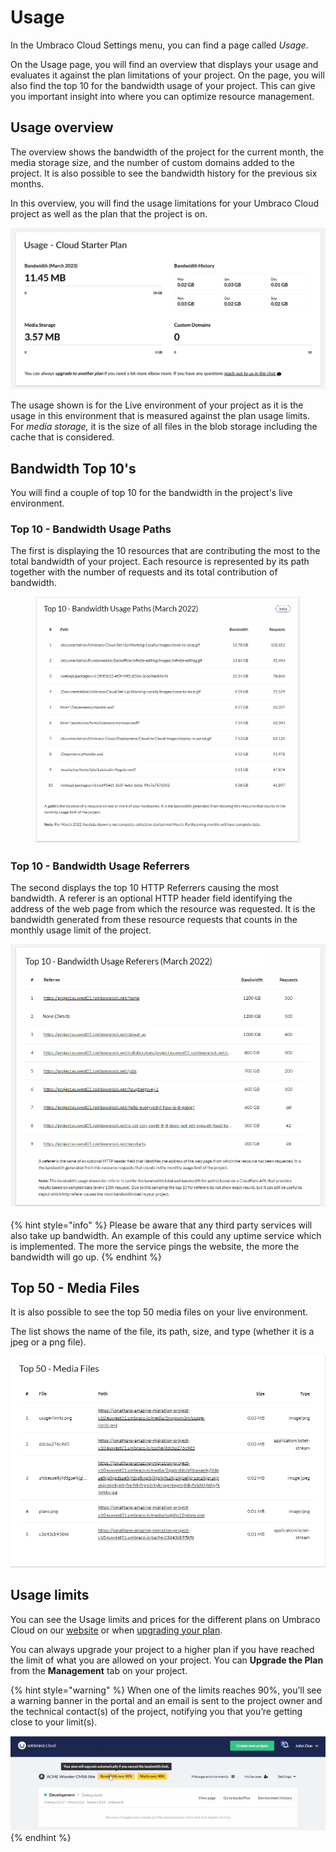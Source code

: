 # Usage

In the Umbraco Cloud Settings menu, you can find a page called _Usage_.

On the Usage page, you will find an overview that displays your usage and evaluates it against the plan limitations of your project. On the page, you will also find the top 10 for the bandwidth usage of your project. This can give you important insight into where you can optimize resource management.

## Usage overview

The overview shows the bandwidth of the project for the current month, the media storage size, and the number of custom domains added to the project. It is also possible to see the bandwidth history for the previous six months.

In this overview, you will find the usage limitations for your Umbraco Cloud project as well as the plan that the project is on.

![Usage on Cloud](../images/cloud-usage.png)

The usage shown is for the Live environment of your project as it is the usage in this environment that is measured against the plan usage limits. For _media storage,_ it is the size of all files in the blob storage including the cache that is considered.

## Bandwidth Top 10's

You will find a couple of top 10 for the bandwidth in the project's live environment.

### Top 10 - Bandwidth Usage Paths

The first is displaying the 10 resources that are contributing the most to the total bandwidth of your project. Each resource is represented by its path together with the number of requests and its total contribution of bandwidth.

<figure><img src="../images/Top10BandwidthPaths2.png" alt=""><figcaption></figcaption></figure>

### Top 10 - Bandwidth Usage Referrers

The second displays the top 10 HTTP Referrers causing the most bandwidth. A referer is an optional HTTP header field identifying the address of the web page from which the resource was requested. It is the bandwidth generated from these resource requests that counts in the monthly usage limit of the project.

![top 10 bandwidth](../images/Top10BandwidthReferer2.png)

{% hint style="info" %}
Please be aware that any third party services will also take up bandwidth. An example of this could any uptime service which is implemented. The more the service pings the website, the more the bandwidth will go up. 
{% endhint %}

## Top 50 - Media Files

It is also possible to see the top 50 media files on your live environment.

The list shows the name of the file, its path, size, and type (whether it is a jpeg or a png file).

![top 50 media files](../images/Top-50-media.png)

## Usage limits

You can see the Usage limits and prices for the different plans on Umbraco Cloud on our [website](https://umbraco.com/umbraco-cloud-pricing/) or when [upgrading your plan](upgrade-umbraco-cloud-plan.md).

You can always upgrade your project to a higher plan if you have reached the limit of what you are allowed on your project. You can **Upgrade the Plan** from the **Management** tab on your project.

{% hint style="warning" %}
When one of the limits reaches 90%, you’ll see a warning banner in the portal and an email is sent to the project owner and the technical contact(s) of the project, notifying you that you’re getting close to your limit(s).

<img src="../images/warnings_usage.png" alt="USage Warning" data-size="original">
{% endhint %}
